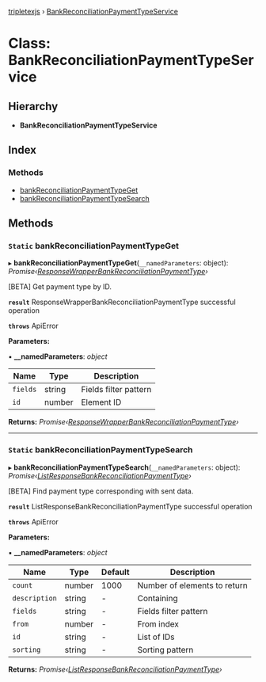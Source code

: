 [tripletexjs](../README.md) › [BankReconciliationPaymentTypeService](bankreconciliationpaymenttypeservice.md)

# Class: BankReconciliationPaymentTypeService

## Hierarchy

* **BankReconciliationPaymentTypeService**

## Index

### Methods

* [bankReconciliationPaymentTypeGet](bankreconciliationpaymenttypeservice.md#static-bankreconciliationpaymenttypeget)
* [bankReconciliationPaymentTypeSearch](bankreconciliationpaymenttypeservice.md#static-bankreconciliationpaymenttypesearch)

## Methods

### `Static` bankReconciliationPaymentTypeGet

▸ **bankReconciliationPaymentTypeGet**(`__namedParameters`: object): *Promise‹[ResponseWrapperBankReconciliationPaymentType](../interfaces/responsewrapperbankreconciliationpaymenttype.md)›*

[BETA] Get payment type by ID.

**`result`** ResponseWrapperBankReconciliationPaymentType successful operation

**`throws`** ApiError

**Parameters:**

▪ **__namedParameters**: *object*

Name | Type | Description |
------ | ------ | ------ |
`fields` | string | Fields filter pattern |
`id` | number | Element ID |

**Returns:** *Promise‹[ResponseWrapperBankReconciliationPaymentType](../interfaces/responsewrapperbankreconciliationpaymenttype.md)›*

___

### `Static` bankReconciliationPaymentTypeSearch

▸ **bankReconciliationPaymentTypeSearch**(`__namedParameters`: object): *Promise‹[ListResponseBankReconciliationPaymentType](../interfaces/listresponsebankreconciliationpaymenttype.md)›*

[BETA] Find payment type corresponding with sent data.

**`result`** ListResponseBankReconciliationPaymentType successful operation

**`throws`** ApiError

**Parameters:**

▪ **__namedParameters**: *object*

Name | Type | Default | Description |
------ | ------ | ------ | ------ |
`count` | number | 1000 | Number of elements to return |
`description` | string | - | Containing |
`fields` | string | - | Fields filter pattern |
`from` | number | - | From index |
`id` | string | - | List of IDs |
`sorting` | string | - | Sorting pattern |

**Returns:** *Promise‹[ListResponseBankReconciliationPaymentType](../interfaces/listresponsebankreconciliationpaymenttype.md)›*
